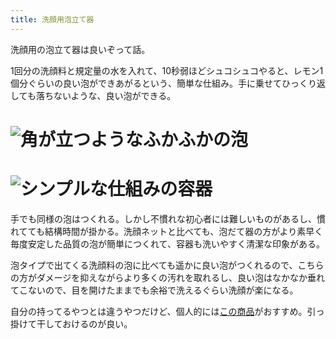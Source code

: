 ```yaml
---
title: 洗顔用泡立て器
---
```

洗顔用の泡立て器は良いぞって話。

1回分の洗顔料と規定量の水を入れて、10秒弱ほどシュコシュコやると、レモン1個分ぐらいの良い泡ができあがるという、簡単な仕組み。手に乗せてひっくり返しても落ちないような、良い泡ができる。

![](https://lh5.googleusercontent.com/phkBpXq-Sl4etyWI5Lqcp6Pk4Ho7sa2DWnOQ-gSZoXQxHtR1ATureUYnpViOdgcyljij5qlG46nujP4mzN8v4hcUARGAJ5_SUsHpCi-Axrt8nJoBv-RkeTMB0-pYogCriyey5d5QM7J-mPUS9edCzXDn6KSrr4tCcAHhTSiOGef9WjKyspGGmI_N2YUx "角が立つようなふかふかの泡")
===================================================================================================================================================================================================================================================

![](https://lh3.googleusercontent.com/FC4VwcQqFk6z7KjYt1ILnwgGVgCcmMQV6CGKEi1NNume34VODPy3kiphkGUoFdutzM7-A0x6URxWJwRhVRG67EKydCUiH0rGFyDMgZxoQ_863N1nNXq11T3h_jVWdFjqDVT-kMrXbz3dDe64ZFTcM7oexysVoIO7wNMWtrlMj3q36AN1o1Wwgx-nAU9r "シンプルな仕組みの容器")
=================================================================================================================================================================================================================================================

手でも同様の泡はつくれる。しかし不慣れな初心者には難しいものがあるし、慣れてても結構時間が掛かる。洗顔ネットと比べても、泡だて器の方がより素早く毎度安定した品質の泡が簡単につくれて、容器も洗いやすく清潔な印象がある。

泡タイプで出てくる洗顔料の泡に比べても遥かに良い泡がつくれるので、こちらの方がダメージを抑えながらより多くの汚れを取れるし、良い泡はなかなか垂れてこないので、目を開けたままでも余裕で洗えるぐらい洗顔が楽になる。

自分の持ってるやつとは違うやつだけど、個人的には[この商品](https://www.amazon.co.jp/dp/B09KMP9GDN)がおすすめ。引っ掛けて干しておけるのが良い。
